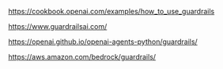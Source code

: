 https://cookbook.openai.com/examples/how_to_use_guardrails

https://www.guardrailsai.com/

https://openai.github.io/openai-agents-python/guardrails/

https://aws.amazon.com/bedrock/guardrails/
